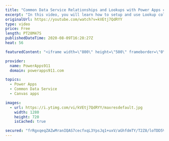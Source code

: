 ```yaml
---
title: "Common Data Service Relationships and Lookups with Power Apps canvas apps"
excerpt: "In this video, you will learn how to setup and use Lookup columns in the Common Data Service aka CDS aka Dataflex. We talk about Filter, Patch, Collections, Forms, and more all while helping you build better relationships in your Power Apps Canvas Apps. I also skip all of the \"relationship\" jokes I wanted"
originalUrl: https://youtube.com/watch?v=kVEtj7QdRYY
type: video
price: Free
length: PT28M47S
publishedDateTime: 2020-08-09T16:28:27Z
heat: 56

featuredContent: "<iframe width=\"800\" height=\"500\" frameborder=\"0\" src=\"https://www.youtube.com/embed/kVEtj7QdRYY\" allow=\"accelerometer; autoplay; encrypted-media; gyroscope; picture-in-picture\" allowfullscreen></iframe>"

provider:
  name: PowerApps911
  domain: powerapps911.com

topics:
  - Power Apps
  - Common Data Service
  - Canvas apps

images:
  - url: https://i.ytimg.com/vi/kVEtj7QdRYY/maxresdefault.jpg
    width: 1280
    height: 720
    isCached: true

secured: "frRgxqeqZAZwMranIQAS7cecfxqL3YpsJq1+uxV/aGhfdmTY/T2Z8/loTDD5VHbDP/7Hry2wOLALbXKHTvegpTg4Ti/Gn5SoVgdI0U/4JHBR88Wh+ADeDIe2G650G/epuJGKr9KIDcfGJdUtf6gXQBbKclhFhcq1GG4LSa+XGyBWfErvjUUgy8EOOJFZUuPor54cPlJ32FWchV8fbAOM2fRKdcJGro1gy7ueBkFa/D9ysvIMnbrBsIdImeRGMXv3cvOs5ZO804o+NGaEZQnQlL/5WxI3CWYICcOxDYr0xSJI/qhHgRd/A6kS8tNxtFabGRqoJu6FmPtZ31WAvhcXlQ6dp+8zQK7ZBrjr4oWiRLhRxKjMrFfwGYldE2dkAS/vb5vrZvUnXIo7DsWzG5HSJiuCEz0/UWzCtFYt/eUFWhg=;1jWTl5thhnVFIepvXiaX6g=="
---
```


